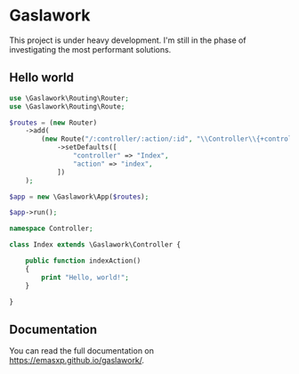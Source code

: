 # Gaslawork

This project is under heavy development. I'm still in the phase of investigating the most performant solutions.

## Hello world

```php
use \Gaslawork\Routing\Router;
use \Gaslawork\Routing\Route;

$routes = (new Router)
    ->add(
        (new Route("/:controller/:action/:id", "\\Controller\\{+controller}", "{action}Action"))
            ->setDefaults([
                "controller" => "Index",
                "action" => "index",
            ])
    );

$app = new \Gaslawork\App($routes);

$app->run();
```

```php
namespace Controller;

class Index extends \Gaslawork\Controller {

    public function indexAction()
    {
        print "Hello, world!";
    }

}
```

## Documentation

You can read the full documentation on <https://emasxp.github.io/gaslawork/>.